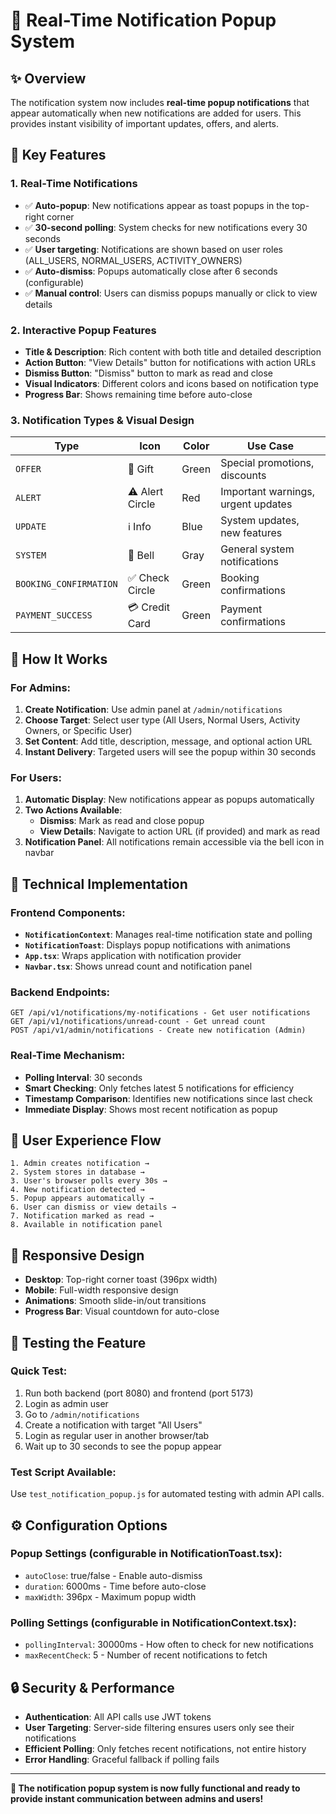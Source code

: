 # 🔔 Real-Time Notification Popup System

## ✨ Overview
The notification system now includes **real-time popup notifications** that appear automatically when new notifications are added for users. This provides instant visibility of important updates, offers, and alerts.

## 🎯 Key Features

### **1. Real-Time Notifications**
- ✅ **Auto-popup**: New notifications appear as toast popups in the top-right corner
- ✅ **30-second polling**: System checks for new notifications every 30 seconds
- ✅ **User targeting**: Notifications are shown based on user roles (ALL_USERS, NORMAL_USERS, ACTIVITY_OWNERS)
- ✅ **Auto-dismiss**: Popups automatically close after 6 seconds (configurable)
- ✅ **Manual control**: Users can dismiss popups manually or click to view details

### **2. Interactive Popup Features**
- **Title & Description**: Rich content with both title and detailed description
- **Action Button**: "View Details" button for notifications with action URLs
- **Dismiss Button**: "Dismiss" button to mark as read and close
- **Visual Indicators**: Different colors and icons based on notification type
- **Progress Bar**: Shows remaining time before auto-close

### **3. Notification Types & Visual Design**
| Type | Icon | Color | Use Case |
|------|------|-------|----------|
| `OFFER` | 🎁 Gift | Green | Special promotions, discounts |
| `ALERT` | ⚠️ Alert Circle | Red | Important warnings, urgent updates |
| `UPDATE` | ℹ️ Info | Blue | System updates, new features |
| `SYSTEM` | 🔔 Bell | Gray | General system notifications |
| `BOOKING_CONFIRMATION` | ✅ Check Circle | Green | Booking confirmations |
| `PAYMENT_SUCCESS` | 💳 Credit Card | Green | Payment confirmations |

## 🚀 How It Works

### **For Admins:**
1. **Create Notification**: Use admin panel at `/admin/notifications`
2. **Choose Target**: Select user type (All Users, Normal Users, Activity Owners, or Specific User)
3. **Set Content**: Add title, description, message, and optional action URL
4. **Instant Delivery**: Targeted users will see the popup within 30 seconds

### **For Users:**
1. **Automatic Display**: New notifications appear as popups automatically
2. **Two Actions Available**:
   - **Dismiss**: Mark as read and close popup
   - **View Details**: Navigate to action URL (if provided) and mark as read
3. **Notification Panel**: All notifications remain accessible via the bell icon in navbar

## 🔧 Technical Implementation

### **Frontend Components:**
- **`NotificationContext`**: Manages real-time notification state and polling
- **`NotificationToast`**: Displays popup notifications with animations
- **`App.tsx`**: Wraps application with notification provider
- **`Navbar.tsx`**: Shows unread count and notification panel

### **Backend Endpoints:**
```
GET /api/v1/notifications/my-notifications - Get user notifications
GET /api/v1/notifications/unread-count - Get unread count
POST /api/v1/admin/notifications - Create new notification (Admin)
```

### **Real-Time Mechanism:**
- **Polling Interval**: 30 seconds
- **Smart Checking**: Only fetches latest 5 notifications for efficiency
- **Timestamp Comparison**: Identifies new notifications since last check
- **Immediate Display**: Shows most recent notification as popup

## 📱 User Experience Flow

```
1. Admin creates notification → 
2. System stores in database → 
3. User's browser polls every 30s → 
4. New notification detected → 
5. Popup appears automatically → 
6. User can dismiss or view details → 
7. Notification marked as read → 
8. Available in notification panel
```

## 🎨 Responsive Design
- **Desktop**: Top-right corner toast (396px width)
- **Mobile**: Full-width responsive design
- **Animations**: Smooth slide-in/out transitions
- **Progress Bar**: Visual countdown for auto-close

## 🧪 Testing the Feature

### **Quick Test:**
1. Run both backend (port 8080) and frontend (port 5173)
2. Login as admin user
3. Go to `/admin/notifications` 
4. Create a notification with target "All Users"
5. Login as regular user in another browser/tab
6. Wait up to 30 seconds to see the popup appear

### **Test Script Available:**
Use `test_notification_popup.js` for automated testing with admin API calls.

## ⚙️ Configuration Options

### **Popup Settings (configurable in NotificationToast.tsx):**
- `autoClose`: true/false - Enable auto-dismiss
- `duration`: 6000ms - Time before auto-close
- `maxWidth`: 396px - Maximum popup width

### **Polling Settings (configurable in NotificationContext.tsx):**
- `pollingInterval`: 30000ms - How often to check for new notifications
- `maxRecentCheck`: 5 - Number of recent notifications to fetch

## 🔒 Security & Performance
- **Authentication**: All API calls use JWT tokens
- **User Targeting**: Server-side filtering ensures users only see their notifications  
- **Efficient Polling**: Only fetches recent notifications, not entire history
- **Error Handling**: Graceful fallback if polling fails

---

**🎉 The notification popup system is now fully functional and ready to provide instant communication between admins and users!**
